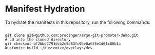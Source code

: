 
# Manifest Hydration

To hydrate the manifests in this repository, run the following commands:

```shell

git clone git@github.com:procinger/argo-git-promoter-demo.git
# cd into the cloned directory
git checkout bf2bbd2791dcb2c5d83fc9be0a655e1d61c88b1a
kustomize build ./kustomize/overlays/dev
```